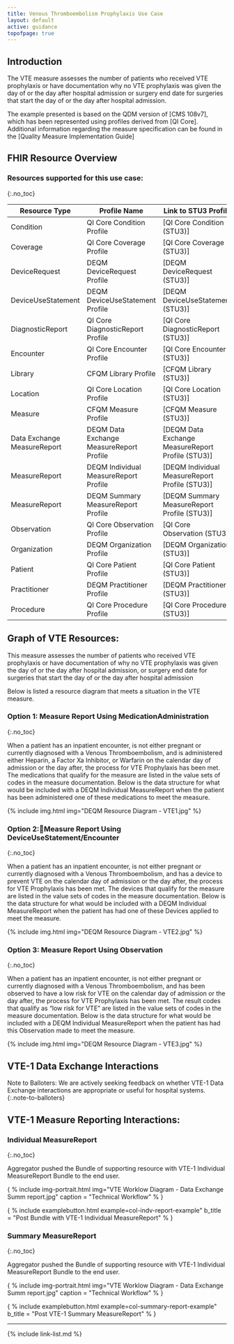 ```yaml
---
title: Venous Thromboembolism Prophylaxis Use Case
layout: default
active: guidance
topofpage: true
---
```


## Introduction

The VTE measure assesses the number of patients who received VTE prophylaxis or have documentation why no VTE prophylaxis was given the day of or the day after hospital admission or surgery end date for surgeries that start the day of or the day after hospital admission.

The example presented is based on the QDM version of [CMS 108v7], which has been represented using profiles derived from [QI Core].  Additional information regarding the measure specification can be found in the [Quality Measure Implementation Guide]

## FHIR Resource Overview

### Resources supported for this use case:
{:.no_toc}

|Resource Type|Profile Name|Link to STU3 Profile|Link to R4 Profile|
|---|---|---|---|
|Condition|QI Core Condition Profile|[QI Core Condition (STU3)]|[QI Core Condition (R4)]|
|Coverage|QI Core Coverage Profile|[QI Core Coverage (STU3)]|[QI Core Coverage (R4)]|
|DeviceRequest|DEQM DeviceRequest Profile|[DEQM DeviceRequest (STU3)]|[DEQM DeviceRequest (R4)]|
|DeviceUseStatement|DEQM DeviceUseStatement Profile|[DEQM DeviceUseStatement (STU3)]|[DEQM DeviceUseStatement (R4)]|
|DiagnosticReport|QI Core DiagnosticReport Profile|[QI Core DiagnosticReport (STU3)]|[QI Core DiagnosticReport (R4)]|
|Encounter|QI Core Encounter Profile|[QI Core Encounter (STU3)]|[QI Core Encounter (R4)]|
|Library|CFQM Library Profile|[CFQM Library (STU3)]|[CFQM Library (R4)]|
|Location|QI Core Location Profile|[QI Core Location (STU3)]|[QI Core Location (R4)]|
|Measure|CFQM Measure Profile|[CFQM Measure (STU3)]|[CFQM Measure (R4)]|
|Data Exchange MeasureReport|DEQM Data Exchange MeasureReport Profile|[DEQM Data Exchange MeasureReport Profile (STU3)]|[DEQM Data Exchange MeasureReport Profile (R4)]|
|MeasureReport|DEQM Individual MeasureReport Profile|[DEQM Individual MeasureReport Profile (STU3)]|[DEQM Individual MeasureReport Profile (R4)]|
|MeasureReport|DEQM Summary MeasureReport Profile|[DEQM Summary MeasureReport Profile (STU3)]|[DEQM Summary MeasureReport Profile (R4)]|
|Observation|QI Core Observation Profile|[QI Core Observation (STU3)]|[QI Core Observation (R4)]|
|Organization|DEQM Organization Profile|[DEQM Organization (STU3)]|[DEQM Organization (R4)]|
|Patient|QI Core Patient Profile|[QI Core Patient (STU3)]|[QI Core Patient (R4)]|
|Practitioner|DEQM Practitioner Profile|[DEQM Practitioner (STU3)]|[DEQM Practitioner (R4)]|
|Procedure|QI Core Procedure Profile|[QI Core Procedure (STU3)]|[QI Core Procedure (R4)]|

## Graph of VTE Resources:

This measure assesses the number of patients who received VTE prophylaxis or have documentation of why no VTE prophylaxis was given the day of or the day after hospital admission, or surgery end date for surgeries that start the day of or the day after hospital admission

Below is listed a resource diagram that meets a situation in the VTE measure.

### Option 1: Measure Report Using MedicationAdministration
{:.no_toc}

When a patient has an inpatient encounter, is not either pregnant or currently diagnosed with a Venous Thromboembolism, and is administered either Heparin, a Factor Xa Inhibitor, or Warfarin on the calendar day of admission or the day after, the process for VTE Prophylaxis has been met. The medications that qualify for the measure are listed in the value sets of codes in the measure documentation. Below is the data structure for what would be included with a DEQM Individual MeasureReport when the patient has been administered one of these medications to meet the measure.

{% include img.html img="DEQM Resource Diagram - VTE1.jpg" %}

### Option 2:Measure Report Using DeviceUseStatement/Encounter
{:.no_toc}

When a patient has an inpatient encounter, is not either pregnant or currently diagnosed with a Venous Thromboembolism, and has a device to prevent VTE on the calendar day of admission or the day after, the process for VTE Prophylaxis has been met. The devices that qualify for the measure are listed in the value sets of codes in the measure documentation. Below is the data structure for what would be included with a DEQM Individual MeasureReport when the patient has had one of these Devices applied to meet the measure.

{% include img.html img="DEQM Resource Diagram - VTE2.jpg" %}

### Option 3: Measure Report Using Observation
{:.no_toc}

When a patient has an inpatient encounter, is not either pregnant or currently diagnosed with a Venous Thromboembolism, and has been observed to have a low risk for VTE on the calendar day of admission or the day after, the process for VTE Prophylaxis has been met. The result codes that qualify as “low risk for VTE” are listed in the value sets of codes in the measure documentation. Below is the data structure for what would be included with a DEQM Individual MeasureReport when the patient has had this Observation made to meet the measure.

{% include img.html img="DEQM Resource Diagram - VTE3.jpg" %}

## VTE-1 Data Exchange Interactions

   Note to Balloters: We are actively seeking feedback on whether VTE-1 Data Exchange interactions are appropriate or useful for hospital systems.
   {:.note-to-balloters}

## VTE-1 Measure Reporting Interactions:

### Individual MeasureReport
{:.no_toc}

Aggregator pushed the Bundle of supporting resource with VTE-1 Individual MeasureReport Bundle to the end user.

{ % include img-portrait.html img="VTE Worklow Diagram - Data Exchange Summ report.jpg" caption = "Technical Workflow" % }

{  % include examplebutton.html example=col-indv-report-example" b_title = "Post Bundle with VTE-1 Individual MeasureReport" % }

### Summary MeasureReport
{:.no_toc}

Aggregator pushed the Bundle of supporting resource with VTE-1 Individual MeasureReport Bundle to the end user.

{ % include img-portrait.html img="VTE Worklow Diagram - Data Exchange Summ report.jpg" caption = "Technical Workflow" % }

{  % include examplebutton.html example=col-summary-report-example" b_title = "Post VTE-1 Summary MeasureReport" % }

___

{% include link-list.md %}
